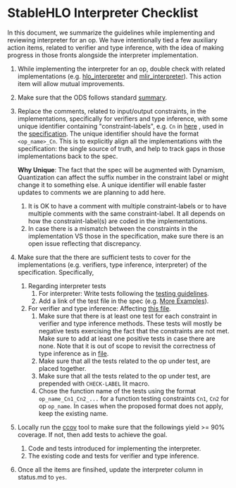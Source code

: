 # StableHLO Interpreter Checklist

In this document, we summarize the guidelines while implementing and reviewing
interpreter for an op. We have intentionally tied a few auxiliary action items,
related to verifier and type inference, with the idea of making progress in
those fronts alongside the interpreter implementation.

1. While implementing the interpreter for an op, double check with related
   implementations (e.g.
   [hlo_interpreter](https://github.com/tensorflow/tensorflow/blob/master/tensorflow/compiler/xla/hlo/evaluator)
   and
   [mlir_interpreter](https://github.com/tensorflow/tensorflow/tree/master/tensorflow/compiler/xla/mlir_hlo/tools/mlir_interpreter)).
   This action item will allow mutual improvements.
1. Make sure that the ODS follows standard [summary](https://github.com/openxla/stablehlo/issues/611).
1. Replace the comments, related to input/output constraints, in
   the implementations, specifically for verifiers and type inference, with
   some unique identifier containing "constraint-labels", e.g. `Cn` in
   [here](https://github.com/openxla/stablehlo/blob/main/docs/spec.md#constraints-2)
   , used in the
   [specification](https://github.com/openxla/stablehlo/blob/main/docs/spec.md).
   The unique identifier should have the format `<op_name>_Cn`.
   This is to explicitly align all the implementations with the specification:
   the single source of truth, and help to track gaps in those implementations
   back to the spec.

   **Why Unique**: The fact that the spec will be augmented with Dynamism,
   Quantization can affect the suffix number in the constraint label or might
   change it to something else. A unique identifier will enable faster updates
   to comments we are planning to add here.
   1. It is OK to have a comment with multiple constraint-labels or to have
      multiple comments with the same constraint-label. It all depends on how
      the constraint-label(s) are coded in the implementations.
   1. In case there is a mismatch between the constraints in the
      implementation VS those in the specification, make sure there is an
      open issue reflecting that discrepancy.
1. Make sure that the there are sufficient tests to cover for the
   implementations (e.g. verifiers, type inference, interpreter) of the
   specification. Specifically,
   1. Regarding interpreter tests
      1. For interpreter: Write tests following the
         [testing guidelines](https://github.com/openxla/stablehlo/blob/main/docs/reference.md#testing-guidelines).
      1. Add a link of the test file in the spec (e.g.
         [More Examples](https://github.com/openxla/stablehlo/blob/main/docs/spec.md#add)).
   1. For verifier and type inference: Affecting [this file](https://github.com/openxla/stablehlo/blob/main/stablehlo/tests/ops_stablehlo.mlir).
      1. Make sure that there is at least one test for each constraint in
         verifier and type inference methods. These tests will mostly be
         negative tests exercising the fact that the constraints are not met.
         Make sure to add at least one positive tests in case there are none.
         Note that it is out of scope to revisit the correctness of type
         inference as in
         [file](https://github.com/openxla/stablehlo/blob/main/stablehlo/tests/infer_stablehlo.mlir).
      1. Make sure that all the tests related to the op under test, are placed
         together.
      1. Make sure that all the tests related to the op under test, are
         prepended with `CHECK-LABEL` lit macro.
      1. Chose the function name of the tests using the format
         `op_name_Cn1_Cn2_...` for a function testing constraints `Cn1`, `Cn2`
         for op `op_name`. In cases when the proposed format does not apply,
         keep the existing name.
1. Locally run the
   [ccov](https://github.com/openxla/stablehlo/blob/main/build_tools/github_actions/ci_build_stablehlo_code_coverage.sh)
   tool to make sure that the followings yield >= 90% coverage. If not, then add
   tests to achieve the goal.
   1. Code and tests introduced for implementing the interpreter.
   1. The existing code and tests for verifier and type inference.
1. Once all the items are finsihed, update the interpreter column in status.md
   to `yes`.
